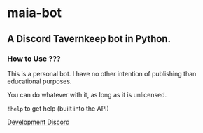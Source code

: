 # maia-bot
## A Discord Tavernkeep bot in Python.
### How to Use ???
This is a personal bot. I have no other intention of publishing than educational purposes.

You can do whatever with it, as long as it is unlicensed.

`!help` to get help (built into the API)

[Development Discord](https://discord.gg/AxMZJyg)